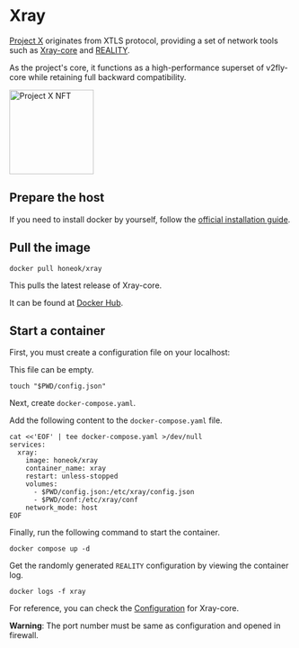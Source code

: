 # Xray

[Project X][1] originates from XTLS protocol, providing a set of network tools such as [Xray-core][2] and [REALITY][3].

As the project's core, it functions as a high-performance superset of v2fly-core while retaining full backward compatibility.

<img src="https://raw2.seadn.io/ethereum/0x5ee362866001613093361eb8569d59c4141b76d1/7fa9ce900fb39b44226348db330e32/8b7fa9ce900fb39b44226348db330e32.svg" alt="Project X NFT" width="150"/>

## Prepare the host

If you need to install docker by yourself, follow the [official installation guide][4].

## Pull the image

```shell
docker pull honeok/xray
```

This pulls the latest release of Xray-core.

It can be found at [Docker Hub][5].

## Start a container

First, you must create a configuration file on your localhost:

This file can be empty.

```shell
touch "$PWD/config.json"
```

Next, create `docker-compose.yaml`.

Add the following content to the `docker-compose.yaml`  file.

```shell
cat <<'EOF' | tee docker-compose.yaml >/dev/null
services:
  xray:
    image: honeok/xray
    container_name: xray
    restart: unless-stopped
    volumes:
      - $PWD/config.json:/etc/xray/config.json
      - $PWD/conf:/etc/xray/conf
    network_mode: host
EOF
```

Finally, run the following command to start the container.

```shell
docker compose up -d
```

Get the randomly generated `REALITY` configuration by viewing the container log.

```shell
docker logs -f xray
```

For reference, you can check the [Configuration][6] for Xray-core.

**Warning**: The port number must be same as configuration and opened in firewall.

[1]: https://github.com/XTLS
[2]: https://github.com/XTLS/Xray-core
[3]: https://github.com/XTLS/REALITY
[4]: https://docs.docker.com/install
[5]: https://hub.docker.com/r/honeok/xray
[6]: https://xtls.github.io